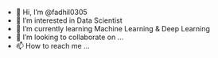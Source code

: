 - 👋 Hi, I’m @fadhil0305
- 👀 I’m interested in Data Scientist
- 🌱 I’m currently learning Machine Learning & Deep Learning
- 💞️ I’m looking to collaborate on ...
- 📫 How to reach me ...

<!---
fadhil0305/fadhil0305 is a ✨ special ✨ repository because its `README.md` (this file) appears on your GitHub profile.
You can click the Preview link to take a look at your changes.
--->
